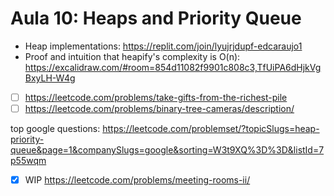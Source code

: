 # Aula 10: Heaps and Priority Queue

- Heap implementations: https://replit.com/join/lyujrjdupf-edcaraujo1
- Proof and intuition that heapify's complexity is O(n): https://excalidraw.com/#room=854d11082f9901c808c3,TfUiPA6dHjkVgBxyLH-W4g
- [ ] https://leetcode.com/problems/take-gifts-from-the-richest-pile
- [ ] https://leetcode.com/problems/binary-tree-cameras/description/

top google questions: https://leetcode.com/problemset/?topicSlugs=heap-priority-queue&page=1&companySlugs=google&sorting=W3t9XQ%3D%3D&listId=7p55wqm

- [x] WIP https://leetcode.com/problems/meeting-rooms-ii/